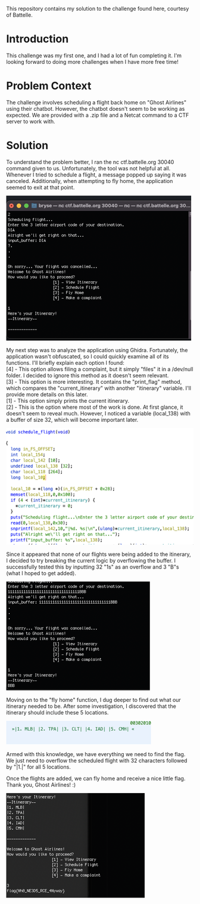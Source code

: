 This repository contains my solution to the challenge found here, courtesy of Battelle.
# Introduction

This challenge was my first one, and I had a lot of fun completing it. I'm looking forward to doing more challenges when I have more free time!

# Problem Context

The challenge involves scheduling a flight back home on "Ghost Airlines" using their chatbot. However, the chatbot doesn't seem to be working as expected. We are provided with a .zip file and a Netcat command to a CTF server to work with.

# Solution

To understand the problem better, I ran the nc ctf.battelle.org 30040 command given to us. Unfortunately, the tool was not helpful at all. Whenever I tried to schedule a flight, a message popped up saying it was canceled. Additionally, when attempting to fly home, the application seemed to exit at that point.

![before](resources/before.png)

My next step was to analyze the application using Ghidra. Fortunately, the application wasn't obfuscated, so I could quickly examine all of its functions. I'll briefly explain each option I found:\
[4] - This option allows filing a complaint, but it simply "files" it in a /dev/null folder. I decided to ignore this method as it doesn't seem relevant.\
[3] - This option is more interesting. It contains the "print_flag" method, which compares the "current_itinerary" with another "itinerary" variable. I'll provide more details on this later.\
[1] - This option simply prints the current itinerary.\
[2] - This is the option where most of the work is done. At first glance, it doesn't seem to reveal much. However, I noticed a variable (local_138) with a buffer of size 32, which will become important later.

![scheduleFlight](resources/scheduleFlight.png)

Since it appeared that none of our flights were being added to the itinerary, I decided to try breaking the current logic by overflowing the buffer. I successfully tested this by inputting 32 "1s" as an overflow and 3 "B"s (what I hoped to get added).

![after](resources/after.png)

Moving on to the "fly home" function, I dug deeper to find out what our itinerary needed to be. After some investigation, I discovered that the itinerary should include these 5 locations.

![neededItinerary](resources/neededItinerary.png)

Armed with this knowledge, we have everything we need to find the flag. We just need to overflow the scheduled flight with 32 characters followed by "|1.<location>|" for all 5 locations.

Once the flights are added, we can fly home and receive a nice little flag. Thank you, Ghost Airlines! :)

![finalFlag](resources/finalFlag.png)
